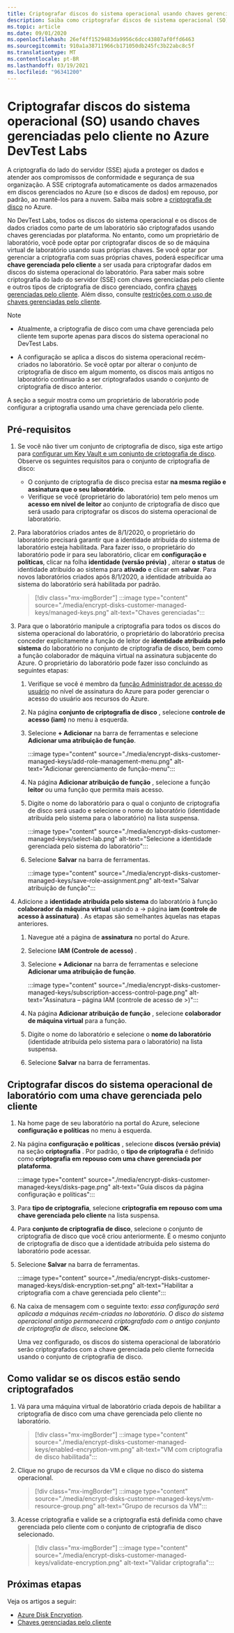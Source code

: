 ```yaml
---
title: Criptografar discos do sistema operacional usando chaves gerenciadas pelo cliente no Azure DevTest Labs
description: Saiba como criptografar discos de sistema operacional (SO) usando chaves gerenciadas pelo cliente no Azure DevTest Labs.
ms.topic: article
ms.date: 09/01/2020
ms.openlocfilehash: 26ef4ff1529483da9956c6dcc43807af0ffd6463
ms.sourcegitcommit: 910a1a38711966cb171050db245fc3b22abc8c5f
ms.translationtype: MT
ms.contentlocale: pt-BR
ms.lasthandoff: 03/19/2021
ms.locfileid: "96341200"
---
```

# <a name="encrypt-operating-system-os-disks-using-customer-managed-keys-in-azure-devtest-labs"></a>Criptografar discos do sistema operacional (SO) usando chaves gerenciadas pelo cliente no Azure DevTest Labs
A criptografia do lado do servidor (SSE) ajuda a proteger os dados e atender aos compromissos de conformidade e segurança de sua organização. A SSE criptografa automaticamente os dados armazenados em discos gerenciados no Azure (so e discos de dados) em repouso, por padrão, ao mantê-los para a nuvem. Saiba mais sobre a [criptografia de disco](../virtual-machines/disk-encryption.md) no Azure. 

No DevTest Labs, todos os discos do sistema operacional e os discos de dados criados como parte de um laboratório são criptografados usando chaves gerenciadas por plataforma. No entanto, como um proprietário de laboratório, você pode optar por criptografar discos de so de máquina virtual de laboratório usando suas próprias chaves. Se você optar por gerenciar a criptografia com suas próprias chaves, poderá especificar uma **chave gerenciada pelo cliente** a ser usada para criptografar dados em discos do sistema operacional do laboratório. Para saber mais sobre criptografia do lado do servidor (SSE) com chaves gerenciadas pelo cliente e outros tipos de criptografia de disco gerenciado, confira [chaves gerenciadas pelo cliente](../virtual-machines/disk-encryption.md#customer-managed-keys). Além disso, consulte [restrições com o uso de chaves gerenciadas pelo cliente](../virtual-machines/disks-enable-customer-managed-keys-portal.md#restrictions).

> [!NOTE]
> - Atualmente, a criptografia de disco com uma chave gerenciada pelo cliente tem suporte apenas para discos do sistema operacional no DevTest Labs. 
> 
> - A configuração se aplica a discos do sistema operacional recém-criados no laboratório. Se você optar por alterar o conjunto de criptografia de disco em algum momento, os discos mais antigos no laboratório continuarão a ser criptografados usando o conjunto de criptografia de disco anterior. 

A seção a seguir mostra como um proprietário de laboratório pode configurar a criptografia usando uma chave gerenciada pelo cliente.

## <a name="pre-requisites"></a>Pré-requisitos

1. Se você não tiver um conjunto de criptografia de disco, siga este artigo para [configurar um Key Vault e um conjunto de criptografia de disco](../virtual-machines/disks-enable-customer-managed-keys-portal.md). Observe os seguintes requisitos para o conjunto de criptografia de disco: 

    - O conjunto de criptografia de disco precisa estar **na mesma região e assinatura que o seu laboratório**. 
    - Verifique se você (proprietário do laboratório) tem pelo menos um **acesso em nível de leitor** ao conjunto de criptografia de disco que será usado para criptografar os discos do sistema operacional de laboratório. 
1. Para laboratórios criados antes de 8/1/2020, o proprietário do laboratório precisará garantir que a identidade atribuída do sistema de laboratório esteja habilitada. Para fazer isso, o proprietário do laboratório pode ir para seu laboratório, clicar em **configuração e políticas**, clicar na folha **identidade (versão prévia)** , alterar **o status** de identidade atribuído ao sistema para **ativado** e clicar em **salvar**. Para novos laboratórios criados após 8/1/2020, a identidade atribuída ao sistema do laboratório será habilitada por padrão. 

    > [!div class="mx-imgBorder"]
    > :::image type="content" source="./media/encrypt-disks-customer-managed-keys/managed-keys.png" alt-text="Chaves gerenciadas":::
1. Para que o laboratório manipule a criptografia para todos os discos do sistema operacional do laboratório, o proprietário do laboratório precisa conceder explicitamente a função de leitor de **identidade atribuída pelo sistema** do laboratório no conjunto de criptografia de disco, bem como a função colaborador de máquina virtual na assinatura subjacente do Azure. O proprietário do laboratório pode fazer isso concluindo as seguintes etapas:

   
    1. Verifique se você é membro da [função Administrador de acesso do usuário](../role-based-access-control/built-in-roles.md#user-access-administrator) no nível de assinatura do Azure para poder gerenciar o acesso do usuário aos recursos do Azure. 
    1. Na página **conjunto de criptografia de disco** , selecione **controle de acesso (iam)** no menu à esquerda. 
    1. Selecione **+ Adicionar** na barra de ferramentas e selecione **Adicionar uma atribuição de função**.  

        :::image type="content" source="./media/encrypt-disks-customer-managed-keys/add-role-management-menu.png" alt-text="Adicionar gerenciamento de função-menu":::
    1. Na página **Adicionar atribuição de função** , selecione a função **leitor** ou uma função que permita mais acesso. 
    1. Digite o nome do laboratório para o qual o conjunto de criptografia de disco será usado e selecione o nome do laboratório (identidade atribuída pelo sistema para o laboratório) na lista suspensa. 
    
        :::image type="content" source="./media/encrypt-disks-customer-managed-keys/select-lab.png" alt-text="Selecione a identidade gerenciada pelo sistema do laboratório":::        
    1. Selecione **Salvar** na barra de ferramentas. 

        :::image type="content" source="./media/encrypt-disks-customer-managed-keys/save-role-assignment.png" alt-text="Salvar atribuição de função":::
3. Adicione a **identidade atribuída pelo sistema** do laboratório à função **colaborador da máquina virtual** usando a   ->  página **iam (controle de acesso à assinatura)** . As etapas são semelhantes àquelas nas etapas anteriores. 

    
    1. Navegue até a página de **assinatura** no portal do Azure. 
    1. Selecione **IAM (Controle de acesso)** . 
    1. Selecione **+ Adicionar** na barra de ferramentas e selecione **Adicionar uma atribuição de função**. 
    
        :::image type="content" source="./media/encrypt-disks-customer-managed-keys/subscription-access-control-page.png" alt-text="Assinatura – página IAM (controle de acesso de >)":::
    1. Na página **Adicionar atribuição de função** , selecione **colaborador de máquina virtual** para a função.
    1. Digite o nome do laboratório e selecione o **nome do laboratório** (identidade atribuída pelo sistema para o laboratório) na lista suspensa. 
    1. Selecione **Salvar** na barra de ferramentas. 

## <a name="encrypt-lab-os-disks-with-a-customer-managed-key"></a>Criptografar discos do sistema operacional de laboratório com uma chave gerenciada pelo cliente 

1. Na home page de seu laboratório na portal do Azure, selecione **configuração e políticas** no menu à esquerda. 
1. Na página **configuração e políticas** , selecione **discos (versão prévia)** na seção **criptografia** . Por padrão, o **tipo de criptografia** é definido como **criptografia em repouso com uma chave gerenciada por plataforma**.

    :::image type="content" source="./media/encrypt-disks-customer-managed-keys/disks-page.png" alt-text="Guia discos da página configuração e políticas":::
1. Para **tipo de criptografia**, selecione **criptografia em repouso com uma chave gerenciada pelo cliente** na lista suspensa. 
1. Para **conjunto de criptografia de disco**, selecione o conjunto de criptografia de disco que você criou anteriormente. É o mesmo conjunto de criptografia de disco que a identidade atribuída pelo sistema do laboratório pode acessar.
1. Selecione **Salvar** na barra de ferramentas. 

    :::image type="content" source="./media/encrypt-disks-customer-managed-keys/disk-encryption-set.png" alt-text="Habilitar a criptografia com a chave gerenciada pelo cliente":::
1. Na caixa de mensagem com o seguinte texto: *essa configuração será aplicada a máquinas recém-criadas no laboratório. O disco do sistema operacional antigo permanecerá criptografado com o antigo conjunto de criptografia de disco*, selecione **OK**. 

    Uma vez configurado, os discos do sistema operacional de laboratório serão criptografados com a chave gerenciada pelo cliente fornecida usando o conjunto de criptografia de disco. 
   
## <a name="how-to-validate-if-disks-are-being-encrypted"></a>Como validar se os discos estão sendo criptografados

1. Vá para uma máquina virtual de laboratório criada depois de habilitar a criptografia de disco com uma chave gerenciada pelo cliente no laboratório.

    > [!div class="mx-imgBorder"]
    > :::image type="content" source="./media/encrypt-disks-customer-managed-keys/enabled-encryption-vm.png" alt-text="VM com criptografia de disco habilitada":::
1. Clique no grupo de recursos da VM e clique no disco do sistema operacional.

    > [!div class="mx-imgBorder"]
    > :::image type="content" source="./media/encrypt-disks-customer-managed-keys/vm-resource-group.png" alt-text="Grupo de recursos da VM":::
1. Acesse criptografia e valide se a criptografia está definida como chave gerenciada pelo cliente com o conjunto de criptografia de disco selecionado.

    > [!div class="mx-imgBorder"]
    > :::image type="content" source="./media/encrypt-disks-customer-managed-keys/validate-encryption.png" alt-text="Validar criptografia":::
  
## <a name="next-steps"></a>Próximas etapas

Veja os artigos a seguir: 

- [Azure Disk Encryption](../virtual-machines/disk-encryption.md). 
- [Chaves gerenciadas pelo cliente](../virtual-machines/disk-encryption.md#customer-managed-keys)